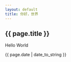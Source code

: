 ```yaml
---
layout: default
title: 你好，世界
---
```


 <h2>{{ page.title }}</h2>
 <p>Hello World</p>
 <p>{{ page.date | date_to_string }}</p>